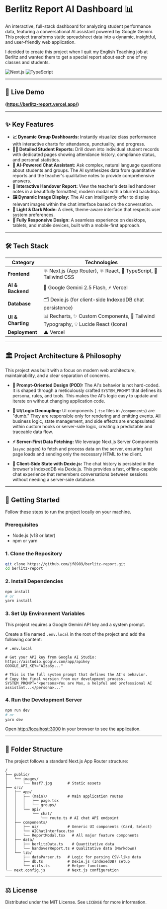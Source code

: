 # Berlitz Report AI Dashboard 📊

An interactive, full-stack dashboard for analyzing student performance data, featuring a conversational AI assistant powered by Google Gemini. This project transforms static spreadsheet data into a dynamic, insightful, and user-friendly web application.

I decided to create this project when I quit my English Teaching job at Berlitz and wanted them to get a special report about each one of my classes and students.

![Next.js](https://img.shields.io/badge/Next.js-15.3.5-black?style=for-the-badge&logo=next.js)
![TypeScript](https://img.shields.io/badge/TypeScript-5.5.3-blue?style=for-the-badge&logo=typescript)

***

## 🚀 Live Demo

**(https://berlitz-report.vercel.app/)**

***

## ✨ Key Features

*   **📈 Dynamic Group Dashboards:** Instantly visualize class performance with interactive charts for attendance, punctuality, and progress.
*   **🧑‍🎓 Detailed Student Reports:** Drill down into individual student records with dedicated pages showing attendance history, compliance status, and personal statistics.
*   **🤖 AI-Powered Chat Assistant:** Ask complex, natural language questions about students and groups. The AI synthesizes data from quantitative reports and the teacher's qualitative notes to provide comprehensive answers.
*   **📄 Interactive Handover Report:** View the teacher's detailed handover notes in a beautifully formatted, modern modal with a blurred backdrop.
*   **🖼️ Dynamic Image Display:** The AI can intelligently offer to display relevant images within the chat interface based on the conversation.
*   **🎨 Light & Dark Mode:** A sleek, theme-aware interface that respects user system preferences.
*   **📱 Fully Responsive Design:** A seamless experience on desktops, tablets, and mobile devices, built with a mobile-first approach.

***

## 🛠️ Tech Stack

| Category          | Technologies                                                                   |
| ----------------- | ------------------------------------------------------------------------------ |
| **Frontend**      | ⚛️ Next.js (App Router), ⚛️ React, 🔵 TypeScript, 💨 Tailwind CSS                  |
| **AI & Backend**  | 🧠 Google Gemini 2.5 Flash, ⚡ Vercel                           |
| **Database**      | 🗂️ Dexie.js (for client-side IndexedDB chat persistence)                        |
| **UI & Charting** | 📊 Recharts, ✨ Custom Components, 🎨 Tailwind Typography, 💡 Lucide React (Icons) |
| **Deployment**    | ▲ Vercel                                                                       |

***

## 🏛️ Project Architecture & Philosophy

This project was built with a focus on modern web architecture, maintainability, and a clear separation of concerns.

*   **🧠 Prompt-Oriented Design (POD):** The AI's behavior is not hard-coded. It is shaped through a meticulously crafted `SYSTEM_PROMPT` that defines its persona, rules, and tools. This makes the AI's logic easy to update and iterate on without changing application code.

*   **🧱 UI/Logic Decoupling:** UI components (`.tsx` files in `/components`) are "dumb." They are responsible only for rendering and emitting events. All business logic, state management, and side effects are encapsulated within custom hooks or server-side logic, creating a predictable and traceable data flow.

*   **⚡ Server-First Data Fetching:** We leverage Next.js Server Components (`async` pages) to fetch and process data on the server, ensuring fast page loads and sending only the necessary HTML to the client.

*   **💼 Client-Side State with Dexie.js:** The chat history is persisted in the browser's IndexedDB via Dexie.js. This provides a fast, offline-capable chat experience that remembers conversations between sessions without needing a server-side database.

***

## 🚀 Getting Started

Follow these steps to run the project locally on your machine.

### Prerequisites

*   Node.js (v18 or later)
*   npm or yarn

### 1. Clone the Repository

```bash
git clone https://github.com/jf8989/berlitz-report.git
cd berlitz-report
```

### 2. Install Dependencies

```bash
npm install
# or
yarn install
```

### 3. Set Up Environment Variables

This project requires a Google Gemini API key and a system prompt.

Create a file named `.env.local` in the root of the project and add the following content:

```env
# .env.local

# Get your API key from Google AI Studio: https://aistudio.google.com/app/apikey
GOOGLE_API_KEY="AIzaSy..."

# This is the full system prompt that defines the AI's behavior.
# Copy the final version from our development process.
SYSTEM_PROMPT="<persona>You are Max, a helpful and professional AI assistant...</persona>..."
```

### 4. Run the Development Server

```bash
npm run dev
# or
yarn dev
```

Open [http://localhost:3000](http://localhost:3000) in your browser to see the application.

***

## 📁 Folder Structure

The project follows a standard Next.js App Router structure:

```
/
├── public/
│   └── images/
│       └── basf7.jpg       # Static assets
├── src/
│   ├── app/
│   │   ├── (main)/         # Main application routes
│   │   │   ├── page.tsx
│   │   │   └── groups/
│   │   └── api/
│   │       └── chat/
│   │           └── route.ts # AI chat API endpoint
│   ├── components/
│   │   ├── ui/             # Generic UI components (Card, Select)
│   │   └── AIChatInterface.tsx
│   │   └── ReportModal.tsx   # All major feature components
│   ├── data/
│   │   ├── berlitzData.ts    # Quantitative data
│   │   └── handoverReport.ts # Qualitative data (Markdown)
│   └── lib/
│       ├── dataParser.ts   # Logic for parsing CSV-like data
│       ├── db.ts           # Dexie.js (IndexedDB) setup
│       └── utils.ts        # Helper functions
└── next.config.js          # Next.js configuration
```

***

## ⚖️ License

Distributed under the MIT License. See `LICENSE` for more information.
